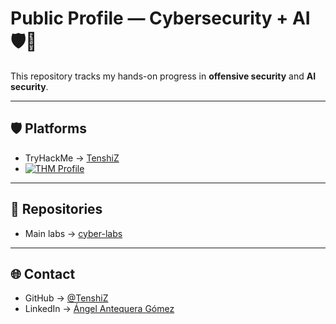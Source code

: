 # Public Profile — Cybersecurity + AI 🛡️🤖

This repository tracks my hands-on progress in **offensive security** and **AI security**.

---

## 🛡️ Platforms
- TryHackMe → [TenshiZ](https://tryhackme.com/p/TenshiZ)
- 
  [![THM Profile](https://tryhackme-badges.s3.amazonaws.com/TenshiZ.png)](https://tryhackme.com/p/TenshiZ)

---

## 📂 Repositories
- Main labs → [cyber-labs](https://github.com/TenshiZ/cyber-labs)

---

## 🌐 Contact
- GitHub → [@TenshiZ](https://github.com/TenshiZ)  
- LinkedIn → [Ángel Antequera Gómez](https://www.linkedin.com/in/angel-antequera-gomez-279295215/)
